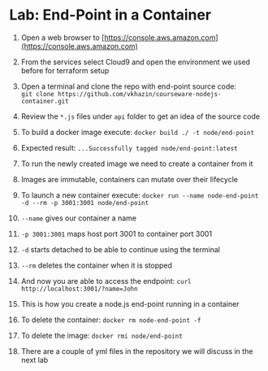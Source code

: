 # Lab: End-Point in a Container

1. Open a web browser to [https://console.aws.amazon.com](https://console.aws.amazon.com)
2. From the services select Cloud9 and open the environment we used before for terraform setup
3. Open a terminal and clone the repo with end-point source code:  
    `git clone https://github.com/vkhazin/courseware-nodejs-container.git`

4. Review the `*.js` files under `api` folder to get an idea of the source code
5. To build a docker image execute: `docker build ./ -t node/end-point`
6. Expected result: `...Successfully tagged node/end-point:latest`
7. To run the newly created image we need to create a container from it
8. Images are immutable, containers can mutate over their lifecycle
9. To launch a new container execute: `docker run --name node-end-point -d --rm -p 3001:3001 node/end-point`
10. `--name` gives our container a name
11. `-p 3001:3001` maps host port 3001 to container port 3001
12. `-d` starts detached to be able to continue using the terminal
13. `--rm` deletes the container when it is stopped
14. And now you are able to access the endpoint: `curl http://localhost:3001/?name=John`
15. This is how you create a node.js end-point running in a container
16. To delete the container: `docker rm node-end-point -f`
17. To delete the image: `docker rmi node/end-point`
18. There are a couple of yml files in the repository we will discuss in the next lab



